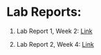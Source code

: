 # Lab Reports:

1. Lab Report 1, Week 2: [Link](https://bsalvania.github.io/cse-15l-lab-reports/report1/cse-15l-lab-report-1.html)

2. Lab Report 2, Week 4: [Link](https://bsalvania.github.io/cse-15l-lab-reports/report2/cse-15l-lab-report-2.html)